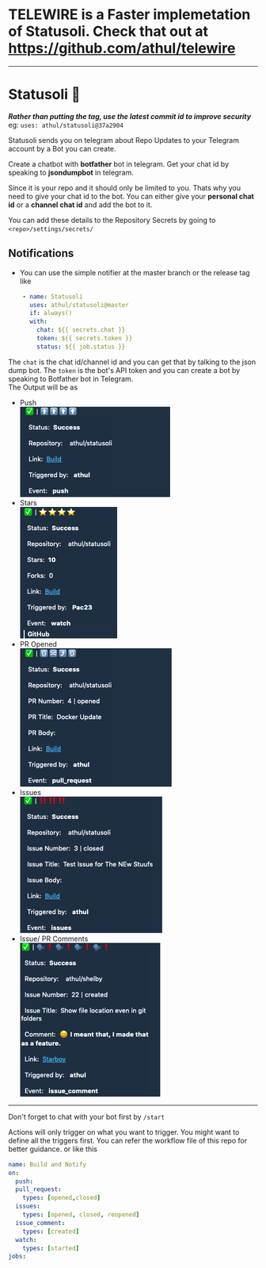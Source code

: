 # TELEWIRE is a Faster implemetation of Statusoli. Check that out at https://github.com/athul/telewire

----
# Statusoli 🤑

**_Rather than putting the tag, use the latest commit id to improve security_**  
eg:  `uses: athul/statusoli@37a2904`

Statusoli sends you on telegram about Repo Updates to your Telegram account by a Bot you can create.

Create a chatbot with **botfather** bot in telegram. Get your chat id by speaking to **jsondumpbot** in telegram.

Since it is your repo and it should only be limited to you. Thats why you need to give your chat id to the bot. You can either give your **personal chat id** or a **channel chat id** and add the bot to it. 

You can add these details to the Repository Secrets by going to `<repo>/settings/secrets/`

## Notifications
- You can use the simple notifier at the master branch or the release tag like 
```yml
    - name: Statusoli
      uses: athul/statusoli@master
      if: always()
      with:
        chat: ${{ secrets.chat }}
        token: ${{ secrets.token }}
        status: ${{ job.status }}

```
The `chat` is the chat id/channel id and you can get that by talking to the json dump bot. The `token` is the bot's API token and you can create a bot by speaking to Botfather bot in Telegram.    
The Output will be as 
- Push   
![](/op1.png)
- Stars   
![](/op2.png)
- PR Opened    
![](/op5.png)
- Issues   
![](/op3.png)
- Issue/ PR Comments   
![](/op4.png)


-----

Don't forget to chat with your bot first by `/start`   

Actions will only trigger on what you want to trigger. You might want to define all the triggers first. You can refer the workflow file of this repo for better guidance. or like this
```yml
name: Build and Notify
on:
  push:
  pull_request:
    types: [opened,closed]
  issues:
    types: [opened, closed, reopened]
  issue_comment:
    types: [created]
  watch:
    types: [started]
jobs:
```
